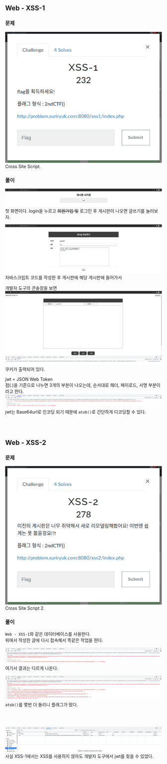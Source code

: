 ## Web - XSS-1

### 문제
![Web - XSS-1](/img/xss-1-0.png)  
Cross Site Script.

### 풀이
![Main Page](/img/xss-1-1.png)  
첫 화면이다. login을 누르고 ~~회원가입 및~~ 로그인 후 게시판이 나오면 글쓰기를 눌러보자.

![document.cookie](/img/xss-1-2.png)  
자바스크립트 코드를 작성한 후 게시판에 해당 게시판에 들어가서

개발자 도구의 콘솔장을 보면  
![console log](/img/xss-1-3.png)  
쿠키가 출력되어 있다.

jwt = JSON Web Token  
점(.)을 기준으로 나누면 3개의 부분이 나오는데, 순서대로 헤더, 페이로드, 서명 부분이라고 한다.  
![javascript atob()](/img/xss-1-4.png)  
jwt는 Base64url로 인코딩 되기 때문에 `atob()`로 간단하게 디코딩할 수 있다.

<br/><br/>

## Web - XSS-2

### 문제
![Web - XSS-2](/img/xss-2-0.png)  
Cross Site Script 2.

### 풀이
`Web - XSS-1`와 같은 데이터베이스를 사용한다.  
위에서 작성한 글에 다시 접속해서 똑같은 작업을 한다.

![javascript atob()](/img/xss-2-1.png)  
여기서 결과는 다르게 나온다.

![javascript atob() * 3](/img/xss-2-2.png)  
`atob()`를 몇번 더 돌리니 플래그가 떴다.

<br/><br/>

![But...](/img/xss-1-5.png)  
사실 XSS-1에서는 XSS를 사용하지 않아도 개발자 도구에서 jwt를 찾을 수 있었다.
